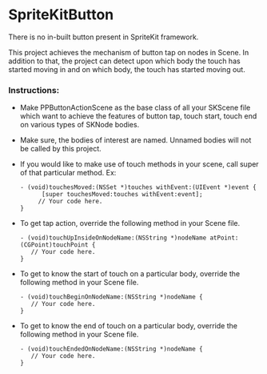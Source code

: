 # SpriteKitButton
There is no in-built button present in SpriteKit framework. 

This project achieves the mechanism of button tap on nodes in Scene. In addition to that, the project can detect upon which body the touch has started moving in and on which body, the touch has started moving out.

### Instructions:
   - Make PPButtonActionScene as the base class of all your SKScene file which want to achieve the features of button tap, touch start, touch end on various types of SKNode bodies.
   - Make sure, the bodies of interest are named. Unnamed bodies will not be called by this project.
   - If you would like to make use of touch methods in your scene, call super of that particular method. Ex:

         - (void)touchesMoved:(NSSet *)touches withEvent:(UIEvent *)event {
               [super touchesMoved:touches withEvent:event];
              // Your code here.
         }
   - To get tap action, override the following method in your Scene file.
   
         - (void)touchUpInsideOnNodeName:(NSString *)nodeName atPoint:(CGPoint)touchPoint {
            // Your code here.
         }
   - To get to know the start of touch on a particular body, override the following method in your Scene file.
   
         - (void)touchBeginOnNodeName:(NSString *)nodeName {
            // Your code here.
         }
   - To get to know the end of touch on a particular body, override the following method in your Scene file.
   
         - (void)touchEndedOnNodeName:(NSString *)nodeName {
            // Your code here.
         }